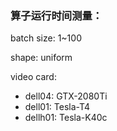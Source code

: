 ### 算子运行时间测量：
batch size: 1~100

shape: uniform

video card:

  * dell04: GTX-2080Ti
  * dell01: Tesla-T4
  * dellh01: Tesla-K40c
